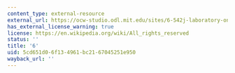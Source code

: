 ```yaml
---
content_type: external-resource
external_url: https://ocw-studio.odl.mit.edu/sites/6-542j-laboratory-on-the-physiology-acoustics-and-perception-of-speech-fall-2005/type/page/edit/10bc4420-56a8-8eaf-011f-1e0381b8f295/?q=data#lab6
has_external_license_warning: true
license: https://en.wikipedia.org/wiki/All_rights_reserved
status: ''
title: '6'
uid: 5cd651d0-6f13-4961-bc21-67045251e950
wayback_url: ''
---
```

